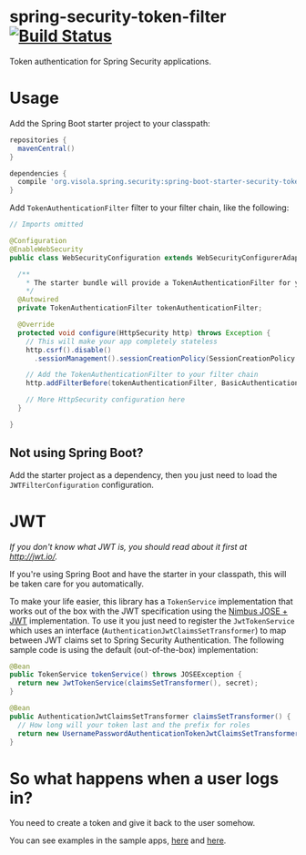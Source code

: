 # spring-security-token-filter [![Build Status](https://travis-ci.org/visola/spring-security-token-filter.svg)](https://travis-ci.org/visola/spring-security-token-filter/builds)

Token authentication for Spring Security applications.

# Usage

Add the Spring Boot starter project to your classpath:

```groovy
repositories {
  mavenCentral()
}

dependencies {
  compile 'org.visola.spring.security:spring-boot-starter-security-token-filter:1.1'
}
```

Add `TokenAuthenticationFilter` filter to your filter chain, like the following:

```java
// Imports omitted

@Configuration
@EnableWebSecurity
public class WebSecurityConfiguration extends WebSecurityConfigurerAdapter {

  /**
    * The starter bundle will provide a TokenAuthenticationFilter for you.
    */
  @Autowired
  private TokenAuthenticationFilter tokenAuthenticationFilter;

  @Override
  protected void configure(HttpSecurity http) throws Exception {
    // This will make your app completely stateless
    http.csrf().disable()
      .sessionManagement().sessionCreationPolicy(SessionCreationPolicy.STATELESS);

    // Add the TokenAuthenticationFilter to your filter chain
    http.addFilterBefore(tokenAuthenticationFilter, BasicAuthenticationFilter.class);

    // More HttpSecurity configuration here
  }

}

```

## Not using Spring Boot?

Add the starter project as a dependency, then you just need to load the `JWTFilterConfiguration` configuration.

# JWT

*If you don't know what JWT is, you should read about it first at http://jwt.io/.*

If you're using Spring Boot and have the starter in your classpath, this will be taken care for you automatically.

To make your life easier, this library has a `TokenService` implementation that works out of the box with the JWT specification using the [Nimbus JOSE + JWT](http://connect2id.com/products/nimbus-jose-jwt) implementation. To use it you just need to register the `JwtTokenService` which uses an interface (`AuthenticationJwtClaimsSetTransformer`) to map between JWT claims set to Spring Security Authentication. The following sample code is using the default (out-of-the-box) implementation:

```java
@Bean
public TokenService tokenService() throws JOSEException {
  return new JwtTokenService(claimsSetTransformer(), secret);
}

@Bean
public AuthenticationJwtClaimsSetTransformer claimsSetTransformer() {
  // How long will your token last and the prefix for roles
  return new UsernamePasswordAuthenticationTokenJwtClaimsSetTransformer(TimeUnit.HOURS.toMillis(8), Optional.of("ROLE_"));
}
```

# So what happens when a user logs in?

You need to create a token and give it back to the user somehow.


You can see examples in the sample apps, [here](samples/GoogleOAuthWithTokenAuthentication/src/main/java/org/visola/spring/security/tokenfilter/jwt/googleoauth/controller/GoogleOAuthController.java) and [here](samples/SimpleTokenAuthentication/src/main/java/org/visola/spring/security/tokenfilter/jwt/samples/controller/LoginController.java).
